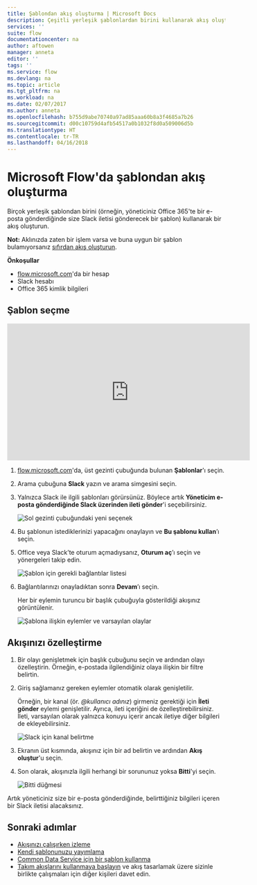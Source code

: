 ```yaml
---
title: Şablondan akış oluşturma | Microsoft Docs
description: Çeşitli yerleşik şablonlardan birini kullanarak akış oluşturun.
services: ''
suite: flow
documentationcenter: na
author: aftowen
manager: anneta
editor: ''
tags: ''
ms.service: flow
ms.devlang: na
ms.topic: article
ms.tgt_pltfrm: na
ms.workload: na
ms.date: 02/07/2017
ms.author: anneta
ms.openlocfilehash: b755d9abe70740a97ad85aaa60b8a3f4685a7b26
ms.sourcegitcommit: d00c10759d4afb54517a0b1032f8d0a509006d5b
ms.translationtype: HT
ms.contentlocale: tr-TR
ms.lasthandoff: 04/16/2018
---
```

# <a name="create-a-flow-from-a-template-in-microsoft-flow"></a>Microsoft Flow'da şablondan akış oluşturma
Birçok yerleşik şablondan birini (örneğin, yöneticiniz Office 365'te bir e-posta gönderdiğinde size Slack iletisi gönderecek bir şablon) kullanarak bir akış oluşturun.

**Not:** Aklınızda zaten bir işlem varsa ve buna uygun bir şablon bulamıyorsanız [sıfırdan akış oluşturun](get-started-logic-flow.md).

**Önkoşullar**

* [flow.microsoft.com](https://flow.microsoft.com)'da bir hesap
* Slack hesabı
* Office 365 kimlik bilgileri

## <a name="choose-a-template"></a>Şablon seçme
<iframe width="560" height="315" src="https://www.youtube.com/embed/ZJK8cYdjAic?list=PL8nfc9haGeb55I9wL9QnWyHp3ctU2_ThF" frameborder="0" allowfullscreen></iframe>

1. [flow.microsoft.com](https://flow.microsoft.com)'da, üst gezinti çubuğunda bulunan **Şablonlar**'ı seçin.
2. Arama çubuğuna **Slack** yazın ve arama simgesini seçin.
3. Yalnızca Slack ile ilgili şablonları görürsünüz. Böylece artık **Yöneticim e-posta gönderdiğinde Slack üzerinden ileti gönder**'i seçebilirsiniz.
   
    ![Sol gezinti çubuğundaki yeni seçenek](./media/get-started-logic-template/select-template.png)
4. Bu şablonun istediklerinizi yapacağını onaylayın ve **Bu şablonu kullan**’ı seçin.
5. Office veya Slack’te oturum açmadıysanız, **Oturum aç**’ı seçin ve yönergeleri takip edin.
   
    ![Şablon için gerekli bağlantılar listesi](./media/get-started-logic-template/confirm-connections.png)
6. Bağlantılarınızı onayladıktan sonra **Devam**’ı seçin.
   
    Her bir eylemin turuncu bir başlık çubuğuyla gösterildiği akışınız görüntülenir.
   
    ![Şablona ilişkin eylemler ve varsayılan olaylar](./media/get-started-logic-template/template-default.png)

## <a name="customize-your-flow"></a>Akışınızı özelleştirme
1. Bir olayı genişletmek için başlık çubuğunu seçin ve ardından olayı özelleştirin. Örneğin, e-postada ilgilendiğiniz olaya ilişkin bir filtre belirtin.
2. Giriş sağlamanız gereken eylemler otomatik olarak genişletilir.
   
    Örneğin, bir kanal (ör. *\@kullanıcı adınız*) girmeniz gerektiği için **İleti gönder** eylemi genişletilir. Ayrıca, ileti içeriğini de özelleştirebilirsiniz. İleti, varsayılan olarak yalnızca konuyu içerir ancak iletiye diğer bilgileri de ekleyebilirsiniz.
   
    ![Slack için kanal belirtme](./media/get-started-logic-template/specify-keyword.png)
3. Ekranın üst kısmında, akışınız için bir ad belirtin ve ardından **Akış oluştur**'u seçin.
4. Son olarak, akışınızla ilgili herhangi bir sorununuz yoksa **Bitti**'yi seçin.
   
    ![Bitti düğmesi](./media/get-started-logic-template/done.png)

Artık yöneticiniz size bir e-posta gönderdiğinde, belirttiğiniz bilgileri içeren bir Slack iletisi alacaksınız.

## <a name="next-steps"></a>Sonraki adımlar
* [Akışınızı çalışırken izleme](see-a-flow-run.md)
* [Kendi şablonunuzu yayımlama](publish-a-template.md)
* [Common Data Service için bir şablon kullanma](common-data-model-intro.md)
* [Takım akışlarını kullanmaya başlayın](create-team-flows.md) ve akış tasarlamak üzere sizinle birlikte çalışmaları için diğer kişileri davet edin.

